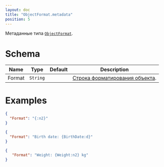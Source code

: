 ```yaml
---
layout: doc
title: "ObjectFormat.metadata"
position: 5
---
```


Метаданные типа [`ObjectFormat`](../).

# Schema

Name|Type|Default|Description
----|----|-------|-----------
Format|`String`||[Строка форматирования объекта](../ObjectFormat.format).


# Examples

```json
{
  "Format": "{:n2}"
}
```

```json
{
  "Format": "Birth date: {BirthDate:d}"
}
```

```json
{
   "Format": "Weight: {Weight:n2} kg"
}
```
